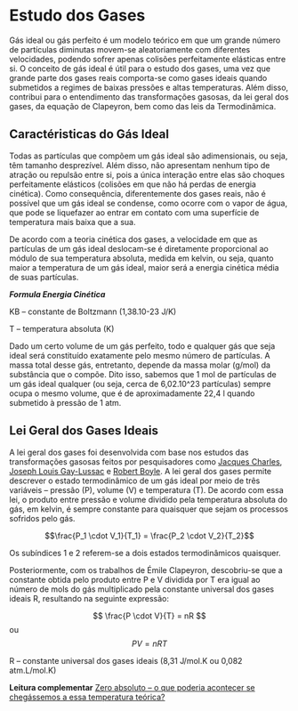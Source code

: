 # Estudo dos Gases


Gás ideal ou gás perfeito é um modelo teórico em que um grande 
número de partículas diminutas movem-se aleatoriamente com 
diferentes velocidades, podendo sofrer apenas colisões 
perfeitamente elásticas entre si. O conceito de gás ideal é útil 
para o estudo dos gases, uma vez que grande parte dos gases 
reais comporta-se como gases ideais quando submetidos a regimes 
de baixas pressões e altas temperaturas. Além disso, contribui 
para o entendimento das transformações gasosas, da lei geral dos 
gases, da equação de Clapeyron, bem como das leis da 
Termodinâmica.

## Caractéristicas do Gás Ideal

Todas as partículas que compõem um gás ideal são adimensionais, 
ou seja, têm tamanho desprezível. Além disso, não apresentam 
nenhum tipo de atração ou repulsão entre si, pois a única 
interação entre elas são choques perfeitamente elásticos 
(colisões em que não há perdas de energia cinética). Como 
consequência, diferentemente dos gases reais, não é possível que 
um gás ideal se condense, como ocorre com o vapor de água, que 
pode se liquefazer ao entrar em contato com uma superfície de 
temperatura mais baixa que a sua.

De acordo com a teoria cinética dos gases, a velocidade em que 
as partículas de um gás ideal deslocam-se é diretamente 
proporcional ao módulo de sua temperatura absoluta, medida em 
kelvin, ou seja, quanto maior a temperatura de um gás ideal, 
maior será a energia cinética média de suas partículas.

**_Formula Energia Cinética_**

KB – constante de Boltzmann (1,38.10-23 J/K)

T – temperatura absoluta (K)

Dado um certo volume de um gás perfeito, todo e qualquer gás que 
seja ideal será constituído exatamente pelo mesmo número de 
partículas. A massa total desse gás, entretanto, depende da 
massa molar (g/mol) da substância que o compõe. Dito isso, 
sabemos que 1 mol de partículas de um gás ideal qualquer (ou 
seja, cerca de 6,02.10^23 partículas) sempre ocupa o mesmo 
volume, que é de aproximadamente 22,4 l quando submetido à 
pressão de 1 atm.


## Lei Geral dos Gases Ideais

A lei geral dos gases foi desenvolvida com base nos estudos das transformações 
gasosas feitos por pesquisadores como [Jacques 
Charles](https://pt.wikipedia.org/wiki/Jacques_Alexandre_Cesar_Charles), [Joseph 
Louis Gay-Lussac](https://pt.wikipedia.org/wiki/Louis_Joseph_Gay-Lussac) e [Robert 
Boyle](https://pt.wikipedia.org/wiki/Robert_Boyle). A lei geral dos gases permite 
descrever o estado termodinâmico de um gás ideal por meio de três variáveis – 
pressão (P), volume (V) e temperatura (T). De acordo com essa lei, o produto entre 
pressão e volume dividido pela temperatura absoluta do gás, em kelvin, é sempre 
constante para quaisquer que sejam os processos sofridos pelo gás.

$$\frac{P_1 \cdot V_1}{T_1} = \frac{P_2 \cdot V_2}{T_2}$$

Os subíndices 1 e 2 referem-se a dois estados termodinâmicos quaisquer.


Posteriormente, com os trabalhos de Émile Clapeyron, descobriu-se que a constante obtida pelo produto entre P e V dividida por T era igual ao número de mols do gás multiplicado pela constante universal dos gases ideais R, resultando na seguinte expressão:

$$  \frac{P \cdot V}{T} = nR $$  ou  $$ PV = nRT $$

R – constante universal dos gases ideais (8,31 J/mol.K ou 0,082 atm.L/mol.K)

**Leitura complementar** [ Zero absoluto – o que poderia acontecer se chegássemos a essa temperatura teórica?](https://mundoeducacao.uol.com.br/fisica/zero-absoluto.htm)
